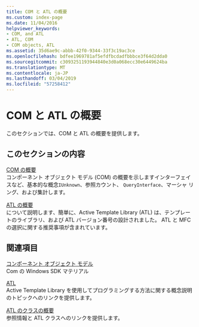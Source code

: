 ```yaml
---
title: COM と ATL の概要
ms.custom: index-page
ms.date: 11/04/2016
helpviewer_keywords:
- COM, and ATL
- ATL, COM
- COM objects, ATL
ms.assetid: 35d6ae9c-abbb-42f0-9344-33f3c19ac3ce
ms.openlocfilehash: bdfee1969781af5efdfbcdadfbbbce3f64d2dda0
ms.sourcegitcommit: c3093251193944840e3d0a068ecc30e6449624ba
ms.translationtype: MT
ms.contentlocale: ja-JP
ms.lasthandoff: 03/04/2019
ms.locfileid: "57258412"
---
```

# <a name="introduction-to-com-and-atl"></a>COM と ATL の概要

このセクションでは、COM と ATL の概要を提供します。

## <a name="in-this-section"></a>このセクションの内容

[COM の概要](../atl/introduction-to-com.md)<br/>
コンポーネント オブジェクト モデル (COM) の概要を示しますインターフェイスなど、基本的な概念`IUnknown`、参照カウント、 `QueryInterface`、マーシャ リング、および集計します。

[ATL の概要](../atl/introduction-to-atl.md)<br/>
について説明します、簡単に、Active Template Library (ATL) は、テンプレートのライブラリ、および ATL バージョン番号の設計されました。 ATL と MFC の選択に関する推奨事項が含まれています。

## <a name="related-sections"></a>関連項目

[コンポーネント オブジェクト モデル](/windows/desktop/com/the-component-object-model)<br/>
Com の Windows SDK マテリアル

[ATL](../atl/active-template-library-atl-concepts.md)<br/>
Active Template Library を使用してプログラミングする方法に関する概念説明のトピックへのリンクを提供します。

[ATL のクラスの概要](../atl/atl-class-overview.md)<br/>
参照情報と ATL クラスへのリンクを提供します。
